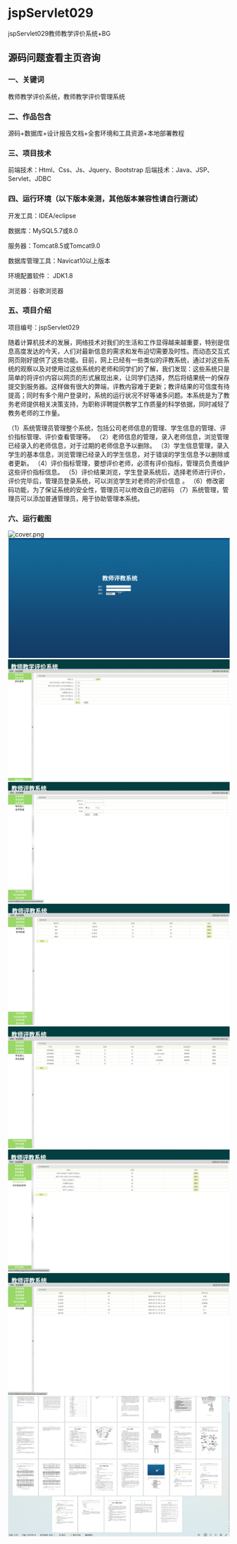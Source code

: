 # jspServlet029
jspServlet029教师教学评价系统+BG
 
## 源码问题查看主页咨询

### 一、关键词

教师教学评价系统，教师教学评价管理系统

### 二、作品包含
源码+数据库+设计报告文档+全套环境和工具资源+本地部署教程

### 三、项目技术
前端技术：Html、Css、Js、Jquery、Bootstrap
后端技术：Java、JSP、Servlet、JDBC

### 四、运行环境（以下版本亲测，其他版本兼容性请自行测试）
开发工具：IDEA/eclipse

数据库：MySQL5.7或8.0

服务器：Tomcat8.5或Tomcat9.0

数据库管理工具：Navicat10以上版本

环境配置软件： JDK1.8

浏览器：谷歌浏览器

### 五、项目介绍
项目编号：jspServlet029

随着计算机技术的发展，网络技术对我们的生活和工作显得越来越重要，特别是信息高度发达的今天，人们对最新信息的需求和发布迫切需要及时性。而动态交互式网页刚好提供了这些功能。目前，网上已经有一些类似的评教系统，通过对这些系统的观察以及对使用过这些系统的老师和同学们的了解，我们发现：这些系统只是简单的将评价内容以网页的形式展现出来，让同学们选择，然后将结果统一的保存提交到服务器。这样做有很大的弊端，评教内容难于更新；教评结果的可信度有待提高；同时有多个用户登录时，系统的运行状况不好等诸多问题。本系统是为了教务老师提供相关决策支持，为职称评聘提供教学工作质量的科学依据，同时减轻了教务老师的工作量。

（1）系统管理员管理整个系统，包括公司老师信息的管理、学生信息的管理、评价指标管理、评价查看管理等。
（2）老师信息的管理，录入老师信息，浏览管理已经录入的老师信息，对于过期的老师信息予以删除。
（3）学生信息管理，录入学生的基本信息，浏览管理已经录入的学生信息，对于错误的学生信息予以删除或者更新。
（4）评价指标管理，要想评价老师，必须有评价指标，管理员负责维护这些评价指标信息。 
（5）评价结果浏览，学生登录系统后，选择老师进行评价，评价完毕后，管理员登录系统，可以浏览学生对老师的评价信息 。
（6）修改密码功能，为了保证系统的安全性，管理员可以修改自己的密码 
（7）系统管理，管理员可以添加普通管理员，用于协助管理本系统。


### 六、运行截图
![cover.png](.cover.png)
![1.png](./1.png)
![2.png](./2.png)
![3.png](./3.png)
![4.png](./4.png)
![5.png](./5.png)
![6.png](./6.png)
![7.png](./7.png)
![8.png](./8.png)
